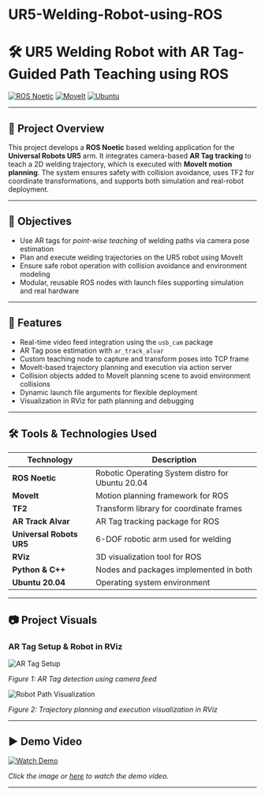 # UR5-Welding-Robot-using-ROS

# 🛠️ UR5 Welding Robot with AR Tag-Guided Path Teaching using ROS

[![ROS Noetic](https://img.shields.io/badge/ROS-Noetic-blue)](http://wiki.ros.org/noetic) 
[![MoveIt](https://img.shields.io/badge/MoveIt-Ros_Planning-orange)](https://moveit.ros.org/)
[![Ubuntu](https://img.shields.io/badge/Ubuntu-20.04-green)](https://ubuntu.com/)

---

## 🚀 Project Overview

This project develops a **ROS Noetic** based welding application for the **Universal Robots UR5** arm. It integrates camera-based **AR Tag tracking** to teach a 2D welding trajectory, which is executed with **MoveIt motion planning**. The system ensures safety with collision avoidance, uses TF2 for coordinate transformations, and supports both simulation and real-robot deployment.

---

## 🎯 Objectives

- Use AR tags for *point-wise teaching* of welding paths via camera pose estimation
- Plan and execute welding trajectories on the UR5 robot using MoveIt
- Ensure safe robot operation with collision avoidance and environment modeling
- Modular, reusable ROS nodes with launch files supporting simulation and real hardware

---

## 🧩 Features

- Real-time video feed integration using the `usb_cam` package
- AR Tag pose estimation with `ar_track_alvar`
- Custom teaching node to capture and transform poses into TCP frame
- MoveIt-based trajectory planning and execution via action server
- Collision objects added to MoveIt planning scene to avoid environment collisions
- Dynamic launch file arguments for flexible deployment
- Visualization in RViz for path planning and debugging

---

## 🛠️ Tools & Technologies Used

| Technology      | Description                                  |
|-----------------|----------------------------------------------|
| **ROS Noetic**  | Robotic Operating System distro for Ubuntu 20.04 |
| **MoveIt**      | Motion planning framework for ROS            |
| **TF2**         | Transform library for coordinate frames      |
| **AR Track Alvar** | AR Tag tracking package for ROS             |
| **Universal Robots UR5** | 6-DOF robotic arm used for welding      |
| **RViz**        | 3D visualization tool for ROS                 |
| **Python & C++**| Nodes and packages implemented in both        |
| **Ubuntu 20.04**| Operating system environment                   |

---

## 📷 Project Visuals

### AR Tag Setup & Robot in RViz

![AR Tag Setup](images/ar_tag_setup.jpg)

*Figure 1: AR Tag detection using camera feed*

![Robot Path Visualization](images/robot_rviz_demo.png)

*Figure 2: Trajectory planning and execution visualization in RViz*

---

## ▶️ Demo Video

[![Watch Demo](images/youtube_thumbnail.png)](https://youtu.be/YOUR_VIDEO_LINK_HERE)

*Click the image or [here](https://youtu.be/YOUR_VIDEO_LINK_HERE) to watch the demo video.*

---
